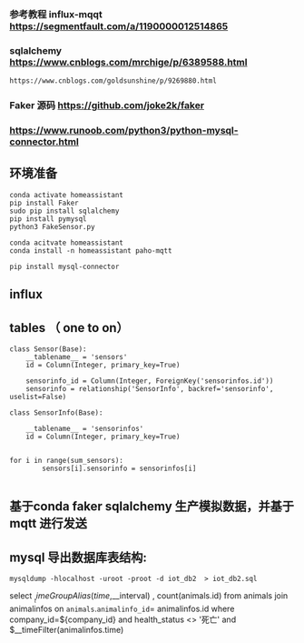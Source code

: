 ### 参考教程 influx-mqqt  https://segmentfault.com/a/1190000012514865
### sqlalchemy https://www.cnblogs.com/mrchige/p/6389588.html
    https://www.cnblogs.com/goldsunshine/p/9269880.html
### Faker 源码 https://github.com/joke2k/faker

### https://www.runoob.com/python3/python-mysql-connector.html
## 环境准备
 ```
 conda activate homeassistant
 pip install Faker
 sudo pip install sqlalchemy
 pip install pymysql
 python3 FakeSensor.py

 conda acitvate homeassistant
 conda install -n homeassistant paho-mqtt

 pip install mysql-connector
```
## influx

## tables （ one to on）
```$xslt
class Sensor(Base):
    __tablename__ = 'sensors'
    id = Column(Integer, primary_key=True)

    sensorinfo_id = Column(Integer, ForeignKey('sensorinfos.id'))
    sensorinfo = relationship('SensorInfo', backref='sensorinfo', uselist=False)
    
class SensorInfo(Base):

    __tablename__ = 'sensorinfos'
    id = Column(Integer, primary_key=True)    


for i in range(sum_sensors):
        sensors[i].sensorinfo = sensorinfos[i]


```

## 基于conda faker sqlalchemy 生产模拟数据，并基于mqtt 进行发送


## mysql 导出数据库表结构:
```
mysqldump -hlocalhost -uroot -proot -d iot_db2  > iot_db2.sql
```

select
$__timeGroupAlias(time,$__interval) ,
count(animals.id)
from animals 
join animalinfos on `animals`.`animalinfo_id`= animalinfos.id 
where company_id=${company_id} and health_status <> '死亡' and $__timeFilter(animalinfos.time)